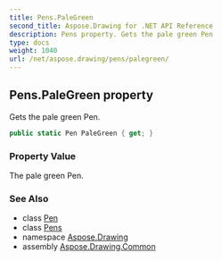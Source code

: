 ```yaml
---
title: Pens.PaleGreen
second_title: Aspose.Drawing for .NET API Reference
description: Pens property. Gets the pale green Pen
type: docs
weight: 1040
url: /net/aspose.drawing/pens/palegreen/
---
```

## Pens.PaleGreen property

Gets the pale green Pen.

```csharp
public static Pen PaleGreen { get; }
```

### Property Value

The pale green Pen.

### See Also

* class [Pen](../../pen/)
* class [Pens](../)
* namespace [Aspose.Drawing](../../pens/)
* assembly [Aspose.Drawing.Common](../../../)


